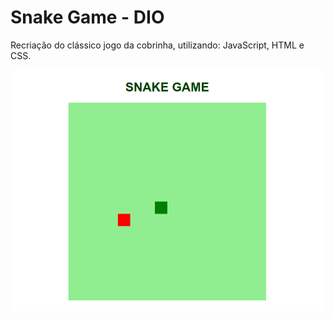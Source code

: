# Snake Game - DIO

 Recriação do clássico jogo da cobrinha, utilizando: JavaScript, HTML e CSS.

![banner](https://github.com/hildebrandofilho/snake-game-dio/blob/main/readme.png)
